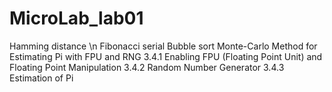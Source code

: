# MicroLab_lab01
Hamming distance \n
Fibonacci serial 
Bubble sort 
Monte-Carlo Method for Estimating Pi with FPU and RNG
3.4.1 Enabling FPU (Floating Point Unit) and Floating Point Manipulation 
 3.4.2 Random Number Generator 
 3.4.3 Estimation of Pi 
